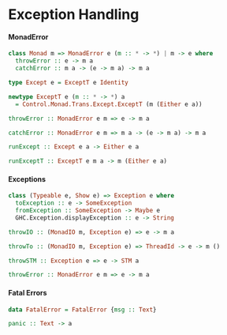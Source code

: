 Exception Handling
==================

#### MonadError

```haskell
class Monad m => MonadError e (m :: * -> *) | m -> e where
  throwError :: e -> m a
  catchError :: m a -> (e -> m a) -> m a
```

```haskell
type Except e = ExceptT e Identity
```


```haskell
newtype ExceptT e (m :: * -> *) a
  = Control.Monad.Trans.Except.ExceptT (m (Either e a))
```


```haskell
throwError :: MonadError e m => e -> m a
```

```haskell
catchError :: MonadError e m => m a -> (e -> m a) -> m a
```

```haskell
runExcept :: Except e a -> Either e a
```

```haskell
runExceptT :: ExceptT e m a -> m (Either e a)
```

#### Exceptions

```haskell
class (Typeable e, Show e) => Exception e where
  toException :: e -> SomeException
  fromException :: SomeException -> Maybe e
  GHC.Exception.displayException :: e -> String
```

```haskell
throwIO :: (MonadIO m, Exception e) => e -> m a
```

```haskell
throwTo :: (MonadIO m, Exception e) => ThreadId -> e -> m ()
```

```haskell
throwSTM :: Exception e => e -> STM a
```

```haskell
throwError :: MonadError e m => e -> m a
```

#### Fatal Errors

```haskell
data FatalError = FatalError {msg :: Text}
```

```haskell
panic :: Text -> a
```
